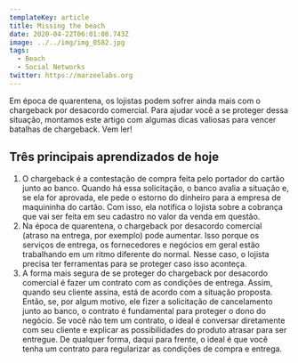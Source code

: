 ```yaml
---
templateKey: article
title: Missing the beach
date: 2020-04-22T06:01:08.743Z
image: ../../img/img_0582.jpg
tags:
  - Beach
  - Social Networks
twitter: https://marzeelabs.org
---
```

Em época de quarentena, os lojistas podem sofrer ainda mais com o chargeback por desacordo comercial. Para ajudar você a se proteger dessa situação, montamos este artigo com algumas dicas valiosas para vencer batalhas de chargeback. Vem ler!

## Três principais aprendizados de hoje

1. O chargeback é a contestação de compra feita pelo portador do cartão junto ao banco. Quando há essa solicitação, o banco avalia a situação e, se ela for aprovada, ele pede o estorno do dinheiro para a empresa de maquininha do cartão. Com isso, ela notifica o lojista sobre a cobrança que vai ser feita em seu cadastro no valor da venda em questão.
2. Na época de quarentena, o chargeback por desacordo comercial (atraso na entrega, por exemplo) pode aumentar. Isso porque os serviços de entrega, os fornecedores e negócios em geral estão trabalhando em um ritmo diferente do normal. Nesse caso, o lojista precisa ter ferramentas para se proteger caso isso aconteça.
3. A forma mais segura de se proteger do chargeback por desacordo comercial é fazer um contrato com as condições de entrega. Assim, quando seu cliente assina, está de acordo com a situação proposta. Então, se, por algum motivo, ele fizer a solicitação de cancelamento junto ao banco, o contrato é fundamental para proteger o dono do negócio. Se você não tem um contrato, o ideal é conversar diretamente com seu cliente e explicar as possibilidades do produto atrasar para ser entregue. De qualquer forma, daqui para frente, o ideal é que você tenha um contrato para regularizar as condições de compra e entrega.
